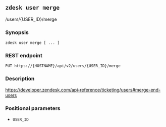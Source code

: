 ## `zdesk user merge`

/users/{USER_ID}/merge

### Synopsis

    zdesk user merge [ ... ]

### REST endpoint

    PUT https://{HOSTNAME}/api/v2/users/{USER_ID}/merge

### Description

https://developer.zendesk.com/api-reference/ticketing/users#merge-end-users

### Positional parameters

* `USER_ID`

